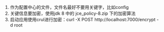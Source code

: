 1. 作为配置中心的文件，文件名最好不要用关键字，比如config
2. 关键信息要加密，使用jdk 8 中的 jce_policy-8.zip 下的加密算法
3. 启动应用使用crul进行加密：curl -X POST http://localhost:7000/encrypt -d root
